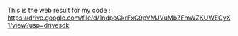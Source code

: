This is the web result for my code ;
https://drive.google.com/file/d/1ndpoCkrFxC9pVMJVuMbZFmWZKUWEGyX1/view?usp=drivesdk
